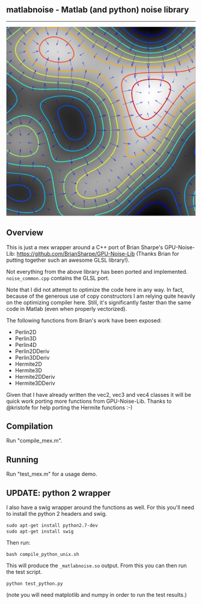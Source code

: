 **matlabnoise - Matlab (and python) noise library**
---------
---------
![Image of Perlin Gradient Field](grad_field.jpg)

**Overview**
--------

This is just a mex wrapper around a C++ port of Brian Sharpe's GPU-Noise-Lib: https://github.com/BrianSharpe/GPU-Noise-Lib (Thanks Brian for putting together such an awesome GLSL library!).

Not everything from the above library has been ported and implemented. ```noise_common.cpp``` contains the GLSL port.

Note that I did not attempt to optimize the code here in any way.  In fact, because of the generous use of copy constructors I am relying quite heavily on the optimizing compiler here.  Still, it's significantly faster than the same code in Matlab (even when properly vectorized).

The following functions from Brian's work have been exposed:
- Perlin2D
- Perlin3D
- Perlin4D
- Perlin2DDeriv
- Perlin3DDeriv
- Hermite2D
- Hermite3D
- Hermite2DDeriv
- Hermite3DDeriv

Given that I have already written the vec2, vec3 and vec4 classes it will be quick work porting more functions from GPU-Noise-Lib.  Thanks to @kristofe for help porting the Hermite functions :-)

**Compilation**
---------------

Run "compile_mex.m".

**Running**
---------------

Run "test_mex.m" for a usage demo.

**UPDATE: python 2 wrapper**
---------------

I also have a swig wrapper around the functions as well. For this you'll need to install the python 2 headers and swig.

```
sudo apt-get install python2.7-dev
sudo apt-get install swig
```

Then run:

```
bash compile_python_unix.sh
```

This will produce the ``_matlabnoise.so`` output. From this you can then run the test script.

```
python test_python.py
```

(note you will need matplotlib and numpy in order to run the test results.)
